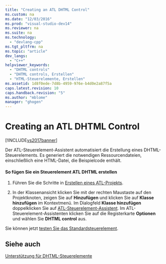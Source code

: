 ```yaml
---
title: "Creating an ATL DHTML Control"
ms.custom: na
ms.date: "12/03/2016"
ms.prod: "visual-studio-dev14"
ms.reviewer: na
ms.suite: na
ms.technology: 
  - "devlang-cpp"
ms.tgt_pltfrm: na
ms.topic: "article"
dev_langs: 
  - "C++"
helpviewer_keywords: 
  - "DHTML controls"
  - "DHTML controls, Erstellen"
  - "HTML-Steuerelemente, Erstellen"
ms.assetid: 1d8f0ede-7d8b-4959-976e-b4d0e2a87f5a
caps.latest.revision: 10
caps.handback.revision: "5"
ms.author: "mblome"
manager: "ghogen"
---
```

# Creating an ATL DHTML Control
[!INCLUDE[vs2017banner](../assembler/inline/includes/vs2017banner.md)]

Der ATL\-Steuerelement\-Assistent automatisiert die Erstellung eines DHTML\-Steuerelements.  Es generiert die notwendigen Ressourcendateien, einschließlich eine HTML\-Datei, die Beispielcode enthält.  
  
#### So fügen Sie ein Steuerelement ATL DHTML erstellen  
  
1.  Führen Sie die Schritte in [Erstellen eines ATL\-Projekts](../atl/reference/creating-an-atl-project.md).  
  
2.  In der Klassenansicht klicken Sie mit der rechten Maustaste auf den Projektknoten, zeigen Sie auf **Hinzufügen** und klicken Sie auf **Klasse hinzufügen** im Kontextmenü.  Im Dialogfeld **Klasse hinzufügen** doppelklicken Sie auf [ATL\-Steuerelement\-Assistent](../atl/reference/atl-control-wizard.md).  Im ATL\-Steuerelement\-Assistenten klicken Sie auf die Registerkarte **Optionen** und wählen Sie **DHTML control** aus.  
  
 Sie können jetzt [testen Sie das Standardsteuerelement](../atl/testing-the-atl-dhtml-control.md).  
  
## Siehe auch  
 [Unterstützung für DHTML\-Steuerelemente](../atl/atl-support-for-dhtml-controls.md)